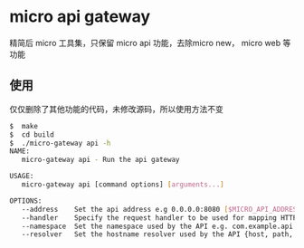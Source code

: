 # micro api gateway
精简后 micro 工具集，只保留 micro api 功能，去除micro new， micro web 等功能

## 使用
仅仅删除了其他功能的代码，未修改源码，所以使用方法不变

```bash
$  make
$  cd build
$  ./micro-gateway api -h
NAME:
   micro-gateway api - Run the api gateway

USAGE:
   micro-gateway api [command options] [arguments...]

OPTIONS:
   --address    Set the api address e.g 0.0.0.0:8080 [$MICRO_API_ADDRESS]
   --handler    Specify the request handler to be used for mapping HTTP requests to services; {api, event, http, rpc} [$MICRO_API_HANDLER]
   --namespace  Set the namespace used by the API e.g. com.example.api [$MICRO_API_NAMESPACE]
   --resolver   Set the hostname resolver used by the API {host, path, grpc} [$MICRO_API_RESOLVER]
```